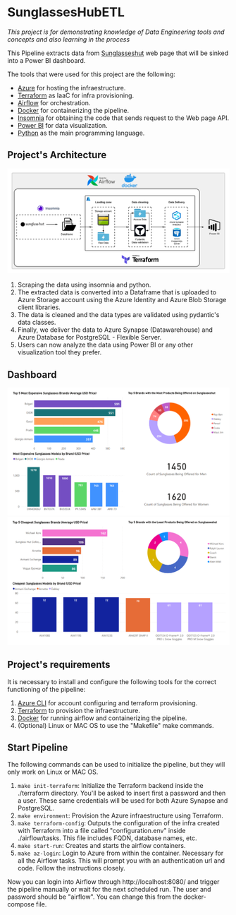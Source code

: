 # SunglassesHubETL
*This project is for demonstrating knowledge of Data Engineering tools and concepts and also learning in the process*

This Pipeline extracts data from [Sunglasseshut](https://www.sunglasshut.com) web page that will be sinked into a Power BI dashboard.

The tools that were used for this project are the following:
- [Azure](https://azure.microsoft.com/)  for hosting the infraestructure.
- [Terraform](https://www.terraform.io/) as IaaC for infra provisioning.
- [Airflow](https://airflow.apache.org/) for orchestration.
- [Docker](https://www.docker.com/) for containerizing the pipeline.
- [Insomnia](https://insomnia.rest/) for obtaining the code that sends request to the Web page API.
- [Power BI](https://powerbi.microsoft.com/) for data visualization.
- [Python](https://www.python.org/) as the main programming language.

## Project's Architecture
![Projects Architecture](https://github.com/SebasMBK/SunglassesHubETL/blob/a556bf21b3f929e4261d68ae840bd754b962fc63/images/azure_etl.png)

1. Scraping the data using insomnia and python.
2. The extracted data is converted into a Dataframe that is uploaded to Azure Storage account using the Azure Identity and Azure Blob Storage client libraries.
3. The data is cleaned and the data types are validated using pydantic's data classes.
4. Finally, we deliver the data to Azure Synapse (Datawarehouse) and Azure Database for PostgreSQL - Flexible Server.
5. Users can now analyze the data using Power BI or any other visualization tool they prefer.

## Dashboard
![Project Dashboard Expensive](https://github.com/SebasMBK/SunglassesHubETL/blob/main/images/Sunglasseshutetl_dashboard.png)
![Project Dashboard Cheap](https://github.com/SebasMBK/SunglassesHubETL/blob/main/images/Sunglasseshutetl_dashboard_cheap.png)

## Project's requirements
It is necessary to install and configure the following tools for the correct functioning of the pipeline:
1. [Azure CLI](https://learn.microsoft.com/en-us/cli/azure/install-azure-cli) for account configuring and terraform provisioning.
2. [Terraform](https://www.terraform.io/) to provision the infraestructure.
3. [Docker](https://www.docker.com/) for running airflow and containerizing the pipeline.
4. (Optional) Linux or MAC OS to use the "Makefile" make commands.

## Start Pipeline
The following commands can be used to initialize the pipeline, but they will only work on Linux or MAC OS.
1. `make init-terraform`: Initialize the Terraform backend inside the ./terraform directory. You'll be asked to insert first a password and then a user. These same credentials will be used for both Azure Synapse and PostgreSQL.
2. `make environment`: Provision the Azure infraestructure using Terraform.
3. `make terraform-config`: Outputs the configuration of the infra created with Terraform into a file called "configuration.env" inside ./airflow/tasks. This file includes FQDN, database names, etc.
4. `make start-run`: Creates and starts the airflow containers.
5. `make az-login`: Login to Azure from within the container. Necessary for all the Airflow tasks. This will prompt you with an authentication url and code. Follow the instructions closely.

Now you can login into Airflow through http://localhost:8080/ and trigger the pipeline manually or wait for the next scheduled run. The user and password should be "airflow". You can change this from the docker-compose file.
